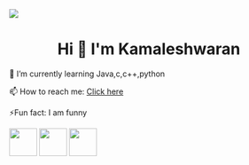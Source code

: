 
<img align="center" src="https://vipestudio.com/wp-content/uploads/2020/06/SuperMario.gif" >
<h1 align="center"> Hi 👋 I'm Kamaleshwaran</h1>





🌱 I’m currently learning Java,c,c++,python



📫 How to reach me: <a href="mailto:shankarkamal52@gmail.com">Click here</a>

⚡Fun fact: I am funny

<a href="https://www.linkedin.com/in/kamaleshwaran-s-21654224b">
<img src="https://img.icons8.com/color/512/linkedin-circled--v5.png" width="50"></a>

<a href="https://www.facebook.com/kamaleshwaran.shankar?mibextid=ZbWKwL ">
<img src="https://img.icons8.com/fluency/2x/facebook-new.png" width="50"></a>

<a href="https://twitter.com/Kamaleshwaran_3?t=jk3FaXFUiVZtsazx_Y_v_A&s=09">
<img src="https://img.icons8.com/color/2x/twitter--v4.png" width="50"></a>

